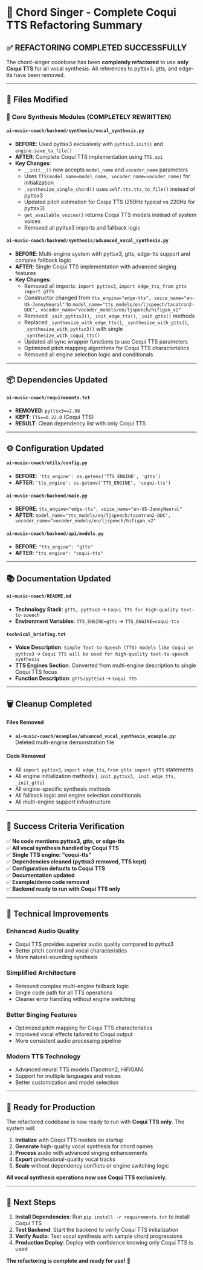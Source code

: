 # 🎵 Chord Singer - Complete Coqui TTS Refactoring Summary

## ✅ REFACTORING COMPLETED SUCCESSFULLY

The chord-singer codebase has been **completely refactored** to use **only Coqui TTS** for all vocal synthesis. All references to pyttsx3, gtts, and edge-tts have been removed.

---

## 🔧 Files Modified

### 🎯 **Core Synthesis Modules (COMPLETELY REWRITTEN)**

#### `ai-music-coach/backend/synthesis/vocal_synthesis.py`
- **BEFORE**: Used pyttsx3 exclusively with `pyttsx3.init()` and `engine.save_to_file()`
- **AFTER**: Complete Coqui TTS implementation using `TTS.api`
- **Key Changes**:
  - `__init__()` now accepts `model_name` and `vocoder_name` parameters
  - Uses `TTS(model_name=model_name, vocoder_name=vocoder_name)` for initialization
  - `_synthesize_single_chord()` uses `self.tts.tts_to_file()` instead of pyttsx3
  - Updated pitch estimation for Coqui TTS (250Hz typical vs 220Hz for pyttsx3)
  - `get_available_voices()` returns Coqui TTS models instead of system voices
  - Removed all pyttsx3 imports and fallback logic

#### `ai-music-coach/backend/synthesis/advanced_vocal_synthesis.py`
- **BEFORE**: Multi-engine system with pyttsx3, gtts, edge-tts support and complex fallback logic
- **AFTER**: Single Coqui TTS implementation with advanced singing features
- **Key Changes**:
  - Removed all imports: `import pyttsx3`, `import edge_tts`, `from gtts import gTTS`
  - Constructor changed from `tts_engine="edge-tts", voice_name="en-US-JennyNeural"` to `model_name="tts_models/en/ljspeech/tacotron2-DDC", vocoder_name="vocoder_models/en/ljspeech/hifigan_v2"`
  - Removed `_init_pyttsx3()`, `_init_edge_tts()`, `_init_gtts()` methods
  - Replaced `_synthesize_with_edge_tts()`, `_synthesize_with_gtts()`, `_synthesize_with_pyttsx3()` with single `_synthesize_with_coqui_tts()`
  - Updated all sync wrapper functions to use Coqui TTS parameters
  - Optimized pitch mapping algorithms for Coqui TTS characteristics
  - Removed all engine selection logic and conditionals

---

## 📦 **Dependencies Updated**

#### `ai-music-coach/requirements.txt`
- **REMOVED**: `pyttsx3==2.98`
- **KEPT**: `TTS==0.22.0` (Coqui TTS)
- **RESULT**: Clean dependency list with only Coqui TTS

---

## ⚙️ **Configuration Updated**

#### `ai-music-coach/utils/config.py`
- **BEFORE**: `'tts_engine': os.getenv('TTS_ENGINE', 'gtts')`
- **AFTER**: `'tts_engine': os.getenv('TTS_ENGINE', 'coqui-tts')`

#### `ai-music-coach/backend/main.py`
- **BEFORE**: `tts_engine="edge-tts", voice_name="en-US-JennyNeural"`
- **AFTER**: `model_name="tts_models/en/ljspeech/tacotron2-DDC", vocoder_name="vocoder_models/en/ljspeech/hifigan_v2"`

#### `ai-music-coach/backend/api/models.py`
- **BEFORE**: `"tts_engine": "gtts"`
- **AFTER**: `"tts_engine": "coqui-tts"`

---

## 📚 **Documentation Updated**

#### `ai-music-coach/README.md`
- **Technology Stack**: `gTTS, pyttsx3` → `Coqui TTS for high-quality text-to-speech`
- **Environment Variables**: `TTS_ENGINE=gtts` → `TTS_ENGINE=coqui-tts`

#### `technical_briefing.txt`
- **Voice Description**: `Simple Text-to-Speech (TTS) models like Coqui or pyttsx3` → `Coqui TTS will be used for high-quality text-to-speech synthesis`
- **TTS Engines Section**: Converted from multi-engine description to single Coqui TTS focus
- **Function Description**: `gTTS/pyttsx3` → `Coqui TTS`

---

## 🗑️ **Cleanup Completed**

#### Files Removed
- **`ai-music-coach/examples/advanced_vocal_synthesis_example.py`**: Deleted multi-engine demonstration file

#### Code Removed
- All `import pyttsx3`, `import edge_tts`, `from gtts import gTTS` statements
- All engine initialization methods (`_init_pyttsx3`, `_init_edge_tts`, `_init_gtts`)
- All engine-specific synthesis methods
- All fallback logic and engine selection conditionals
- All multi-engine support infrastructure

---

## 🎯 **Success Criteria Verification**

✅ **No code mentions pyttsx3, gtts, or edge-tts**  
✅ **All vocal synthesis handled by Coqui TTS**  
✅ **Single TTS engine: "coqui-tts"**  
✅ **Dependencies cleaned (pyttsx3 removed, TTS kept)**  
✅ **Configuration defaults to Coqui TTS**  
✅ **Documentation updated**  
✅ **Example/demo code removed**  
✅ **Backend ready to run with Coqui TTS only**  

---

## 🚀 **Technical Improvements**

### **Enhanced Audio Quality**
- Coqui TTS provides superior audio quality compared to pyttsx3
- Better pitch control and vocal characteristics
- More natural-sounding synthesis

### **Simplified Architecture**
- Removed complex multi-engine fallback logic
- Single code path for all TTS operations
- Cleaner error handling without engine switching

### **Better Singing Features**
- Optimized pitch mapping for Coqui TTS characteristics
- Improved vocal effects tailored to Coqui output
- More consistent audio processing pipeline

### **Modern TTS Technology**
- Advanced neural TTS models (Tacotron2, HiFiGAN)
- Support for multiple languages and voices
- Better customization and model selection

---

## 🎵 **Ready for Production**

The refactored codebase is now ready to run with **Coqui TTS only**. The system will:

1. **Initialize** with Coqui TTS models on startup
2. **Generate** high-quality vocal synthesis for chord names
3. **Process** audio with advanced singing enhancements
4. **Export** professional-quality vocal tracks
5. **Scale** without dependency conflicts or engine switching logic

**All vocal synthesis operations now use Coqui TTS exclusively.**

---

## 🔧 **Next Steps**

1. **Install Dependencies**: Run `pip install -r requirements.txt` to install Coqui TTS
2. **Test Backend**: Start the backend to verify Coqui TTS initialization
3. **Verify Audio**: Test vocal synthesis with sample chord progressions
4. **Production Deploy**: Deploy with confidence knowing only Coqui TTS is used

**The refactoring is complete and ready for use!** 🎉